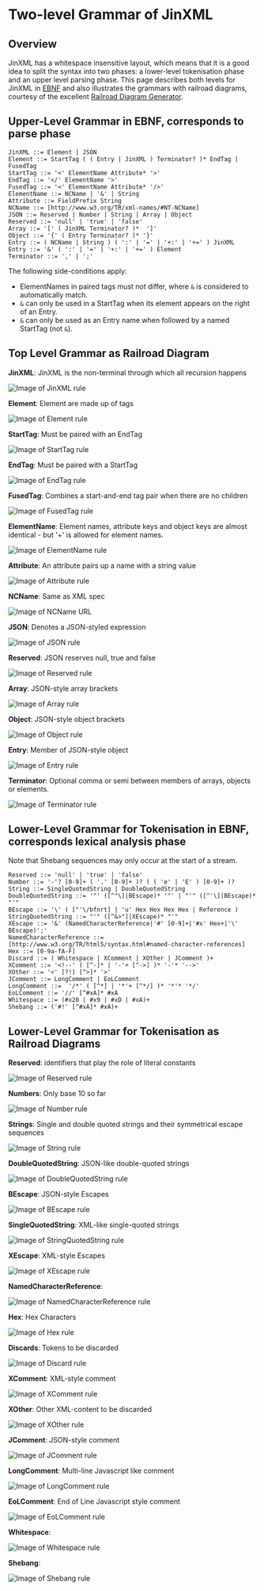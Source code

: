 # Two-level Grammar of JinXML

## Overview
JinXML has a whitespace insensitive layout, which means that it is a good idea to split the syntax into two phases: a lower-level tokenisation phase and an upper level parsing phase. This page describes both levels for JinXML in [EBNF](https://en.wikipedia.org/wiki/Extended_Backus%E2%80%93Naur_form) and also illustrates the grammars with railroad diagrams, courtesy of the excellent [Railroad Diagram Generator](http://bottlecaps.de/rr/ui). 

## Upper-Level Grammar in EBNF, corresponds to parse phase
```
JinXML ::= Element | JSON
Element ::= StartTag ( ( Entry | JinXML ) Terminator? )* EndTag | FusedTag
StartTag ::= '<' ElementName Attribute* '>'
EndTag ::= '</' ElementName '>'
FusedTag ::= '<' ElementName Attribute* '/>'
ElementName ::= NCName | '&' | String
Attribute ::= FieldPrefix String
NCName ::= [http://www.w3.org/TR/xml-names/#NT-NCName]
JSON ::= Reserved | Number | String | Array | Object
Reserved ::= 'null' | 'true' | 'false'
Array ::= '[' ( JinXML Terminator? )*  ']'
Object ::= '{' ( Entry Terminator? )* '}'
Entry ::= ( NCName | String ) ( ':' | '=' | '+:' | '+=' ) JinXML 
Entry ::= '&' ( ':' | '=' | '+:' | '+=' ) Element
Terminator ::= ',' | ';'
```

The following side-conditions apply:
* ElementNames in paired tags must not differ, where ```&``` is considered to automatically match.
* ```&``` can only be used in a StartTag when its element appears on the right of an Entry.
* ```&``` can only be used as an Entry name when followed by a named StartTag (not ```&```).

## Top Level Grammar as Railroad Diagram

__JinXML__: JinXML is the non-terminal through which all recursion happens

![Image of JinXML rule](grammar/images/JinXML.png "JinXML is the non-terminal through which all recursion happens")

__Element__: Element are made up of tags

![Image of Element rule](grammar/images/Element.png "Element are made up of tags")

__StartTag__: Must be paired with an EndTag

![Image of StartTag rule](grammar/images/StartTag.png "Must be paired with an EndTag")

__EndTag__: Must be paired with a StartTag

![Image of EndTag rule](grammar/images/EndTag.png "Must be paired with a StartTag")

__FusedTag__: Combines a start-and-end tag pair when there are no children

![Image of FusedTag rule](grammar/images/FusedTag.png "Combines a start-and-end tag pair when there are no children")

__ElementName__: Element names, attribute keys and object keys are almost identical - but '+' is allowed for element names.

![Image of ElementName rule](grammar/images/ElementName.png "Element names support + for defaulting")

__Attribute__: An attribute pairs up a name with a string value

![Image of Attribute rule](grammar/images/Attribute.png "An attribute pairs up a name with a string value")

__NCName__: Same as XML spec

![Image of NCName URL](grammar/images/NCName.png "Same as XML spec")

__JSON__: Denotes a JSON-styled expression

![Image of JSON rule](grammar/images/JSON.png "Denotes a JSON-styled expression")

__Reserved__: JSON reserves null, true and false

![Image of Reserved rule](grammar/images/Reserved.png "JSON reserves null, true and false")

__Array__: JSON-style array brackets

![Image of Array rule](grammar/images/Array.png "JSON-style array brackets")

__Object__: JSON-style object brackets

![Image of Object rule](grammar/images/Object.png "JSON-style object brackets")

__Entry__: Member of JSON-style object

![Image of Entry rule](grammar/images/Entry.png "Member of JSON-style object")

__Terminator__: Optional comma or semi between members of arrays, objects or elements.

![Image of Terminator rule](grammar/images/Terminator.png "Optional comma or semi between members of arrays, objects or elements")



## Lower-Level Grammar for Tokenisation in EBNF, corresponds lexical analysis phase
Note that Shebang sequences may only occur at the start of a stream. 

```
Reserved ::= 'null' | 'true' | 'false'
Number ::= '-'? [0-9]+ ( '.' [0-9]+ )? ( ( 'e' | 'E' ) [0-9]+ )?
String ::= SingleQuotedString | DoubleQuotedString
DoubleQuotedString ::= '"' ([^"\]|BEscape)* '"' | "'" ([^'\]|BEscape)* "'"
BEscape ::= '\' ( ["'\/bfnrt] | 'u' Hex Hex Hex Hex | Reference )
StringQuotedString ::= "'" ([^&>"]|XEscape)* "'"
XEscape ::= '&' (NamedCharacterReference|'#' [0-9]+|'#x' Hex+|'\' BEscape)';'
NamedCharacterReference ::= [http://www.w3.org/TR/html5/syntax.html#named-character-references]
Hex ::= [0-9a-fA-F]
Discard ::= ( Whitespace | XComment | XOther | JComment )+
XComment ::= '<!--' ( [^-]* | '-'+ [^->] )* '-'* '-->' 
XOther ::= '<' [?!] [^>]* '>' 
JComment ::= LongComment | EoLComment
LongComment ::=  '/*' ( [^*] | '*'+ [^*/] )* '*'* '*/'
EoLComment ::= '//' [^#xA]* #xA
Whitespace ::= (#x20 | #x9 | #xD | #xA)+
Shebang ::= ('#!' [^#xA]* #xA)+
```

## Lower-Level Grammar for Tokenisation as Railroad Diagrams

__Reserved__: identifiers that play the role of literal constants

![Image of Reserved rule](grammar/images/Reserved.png)

__Numbers__: Only base 10 so far

![Image of Number rule](grammar/images/Number.png)

__Strings__: Single and double quoted strings and their symmetrical escape sequences

![Image of String rule](grammar/images/String.png)

__DoubleQuotedString__: JSON-like double-quoted strings

![Image of DoubleQuotedString rule](grammar/images/DoubleQuotedString.png)

__BEscape__: JSON-style Escapes

![Image of BEscape rule](grammar/images/BEscape.png)

__SingleQuotedString__: XML-like single-quoted strings

![Image of StringQuotedString rule](grammar/images/StringQuotedString.png)

__XEscape__: XML-style Escapes

![Image of XEscape rule](grammar/images/XEscape.png)

__NamedCharacterReference__: 

![Image of NamedCharacterReference rule](grammar/images/NamedCharacterReference.png)

__Hex__: Hex Characters

![Image of Hex rule](grammar/images/Hex.png)

__Discards__: Tokens to be discarded

![Image of Discard rule](grammar/images/Discard.png)

__XComment__: XML-style comment

![Image of XComment rule](grammar/images/XComment.png)

__XOther__: Other XML-content to be discarded

![Image of XOther rule](grammar/images/XOther.png)

__JComment__: JSON-style comment

![Image of JComment rule](grammar/images/JComment.png)

__LongComment__: Multi-line Javascript like comment

![Image of LongComment rule](grammar/images/LongComment.png)

__EoLComment__: End of Line Javascript style comment

![Image of EoLComment rule](grammar/images/EoLComment.png)

__Whitespace__:

![Image of Whitespace rule](grammar/images/Whitespace.png)

__Shebang__:

![Image of Shebang rule](grammar/images/Shebang.png)
